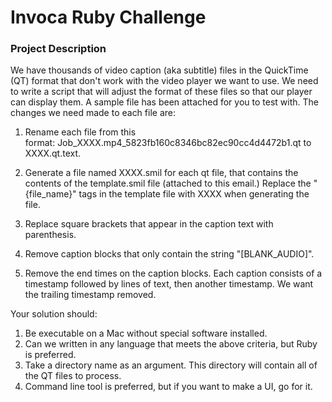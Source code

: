 # Invoca Ruby Challenge

### Project Description
We have thousands of video caption (aka subtitle) files in the QuickTime (QT) format that don't work with the video player we want to use. We need to write a script that will adjust the format of these files so that our player can display them. A sample file has been attached for you to test with. The changes we need made to each file are:

1. Rename each file from this format: Job_XXXX.mp4_5823fb160c8346bc82ec90cc4d4472b1.qt to XXXX.qt.text.
2. Generate a file named XXXX.smil for each qt file, that contains the contents of the template.smil file (attached to this email.) Replace the "{file_name}" tags in the template file with XXXX when generating the file.
3. Replace square brackets that appear in the caption text with parenthesis.   
4. Remove caption blocks that only contain the string "[BLANK_AUDIO]".  

5. Remove the end times on the caption blocks. Each caption consists of a timestamp followed by lines of text, then another timestamp. We want the trailing timestamp removed.

Your solution should:

1. Be executable on a Mac without special software installed.
2. Can we written in any language that meets the above criteria, but Ruby is preferred.
3. Take a directory name as an argument. This directory will contain all of the QT files to process.
4. Command line tool is preferred, but if you want to make a UI, go for it.




